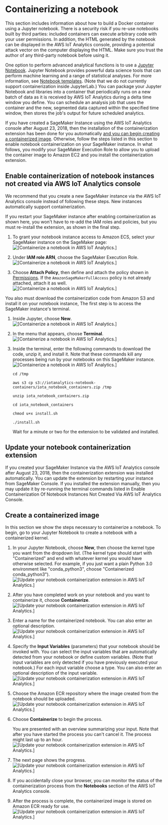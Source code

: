 # Containerizing a notebook<a name="automate-containerize"></a>

This section includes information about how to build a Docker container using a Jupyter notebook\. There is a security risk if you re\-use notebooks built by third parties: included containers can execute arbitrary code with your user permissions\. In addition, the HTML generated by the notebook can be displayed in the AWS IoT Analytics console, providing a potential attack vector on the computer displaying the HTML\. Make sure you trust the author of any third\-party notebook before using it\.

One option to perform advanced analytical functions is to use a [Jupyter Notebook](https://jupyter.org/)\. Jupyter Notebook provides powerful data science tools that can perform machine learning and a range of statistical analyses\. For more information, see [Notebook templates](https://docs.aws.amazon.com/iotanalytics/latest/userguide/quickstart.html#aws-iot-analytics-notebook-templates)\. \(Note that we do not currently support containerization inside JupyterLab\.\) You can package your Jupyter Notebook and libraries into a container that periodically runs on a new batch of data as it is received by AWS IoT Analytics during a delta time window you define\. You can schedule an analysis job that uses the container and the new, segmented data captured within the specified time window, then stores the job's output for future scheduled analytics\. 

If you have created a SageMaker Instance using the AWS IoT Analytics console after August 23, 2018, then the installation of the containerization extension has been done for you automatically [and you can begin creating a containerized image](https://docs.aws.amazon.com/iotanalytics/latest/userguide/automate.html#aws-iot-analytics-automate-containerized-image)\. Otherwise, follow the steps listed in this section to enable notebook containerization on your SageMaker instance\. In what follows, you modify your SageMaker Execution Role to allow you to upload the container image to Amazon EC2 and you install the containerization extension\.

## Enable containerization of notebook instances not created via AWS IoT Analytics console<a name="automate-containerize-notebook"></a>

We recommend that you create a new SageMaker instance via the AWS IoT Analytics console instead of following these steps\. New instances automatically support containerization\.

If you restart your SageMaker instance after enabling containerization as shown here, you won't have to re\-add the IAM roles and policies, but you must re\-install the extension, as shown in the final step\.

1. To grant your notebook instance access to Amazon ECS, select your SageMaker instance on the SageMaker page:   
![\[Containerize a notebook in AWS IoT Analytics.\]](http://docs.aws.amazon.com/iotanalytics/latest/userguide/images/containerize01.png)

1. Under **IAM role ARN**, choose the SageMaker Execution Role\.  
![\[Containerize a notebook in AWS IoT Analytics.\]](http://docs.aws.amazon.com/iotanalytics/latest/userguide/images/containerize02.png)

1. Choose **Attach Policy**, then define and attach the policy shown in [Permissions](https://docs.aws.amazon.com/iotanalytics/latest/userguide/automate.html#aws-iot-analytics-automate-permissions)\. If the `AmazonSageMakerFullAccess` policy is not already attached, attach it as well\.  
![\[Containerize a notebook in AWS IoT Analytics.\]](http://docs.aws.amazon.com/iotanalytics/latest/userguide/images/containerize03.png)

You also must download the containerization code from Amazon S3 and install it on your notebook instance, The first step is to access the SageMaker instance's terminal\.

1. Inside Jupyter, choose **New**\.  
![\[Containerize a notebook in AWS IoT Analytics.\]](http://docs.aws.amazon.com/iotanalytics/latest/userguide/images/containerize04.png)

1. In the menu that appears, choose **Terminal**\.  
![\[Containerize a notebook in AWS IoT Analytics.\]](http://docs.aws.amazon.com/iotanalytics/latest/userguide/images/containerize05.png)

1. Inside the terminal, enter the following commands to download the code, unzip it, and install it\. Note that these commands kill any processes being run by your notebooks on this SageMaker instance\.  
![\[Containerize a notebook in AWS IoT Analytics.\]](http://docs.aws.amazon.com/iotanalytics/latest/userguide/images/containerize06.png)

   ```
   cd /tmp
   
   aws s3 cp s3://iotanalytics-notebook-containers/iota_notebook_containers.zip /tmp
   
   unzip iota_notebook_containers.zip
   
   cd iota_notebook_containers
   
   chmod u+x install.sh
   
   ./install.sh
   ```

   Wait for a minute or two for the extension to be validated and installed\. 

## Update your notebook containerization extension<a name="automate-update-notebook"></a>

If you created your SageMaker Instance via the AWS IoT Analytics console after August 23, 2018, then the containerization extension was installed automatically\. You can update the extension by restarting your instance from SageMaker Console\. If you installed the extension manually, then you may update it by re\-running the terminal commands listed in Enable Containerization Of Notebook Instances Not Created Via AWS IoT Analytics Console\. 

## Create a containerized image<a name="automate-update-notebook-image"></a>

In this section we show the steps necessary to containerize a notebook\. To begin, go to your Jupyter Notebook to create a notebook with a containerized kernel\.

1. In your Jupyter Notebook, choose **New**, then choose the kernel type you want from the dropdown list\. \(The kernel type should start with "Containerized" and end with whatever kernel you would have otherwise selected\. For example, if you just want a plain Python 3\.0 environment like "conda\_python3", choose "Containerized conda\_python3"\)\.  
![\[Update your notebook containerization extension in AWS IoT Analytics.\]](http://docs.aws.amazon.com/iotanalytics/latest/userguide/images/containerize07.png)

1. After you have completed work on your notebook and you want to containerize it, choose **Containerize**\.  
![\[Update your notebook containerization extension in AWS IoT Analytics.\]](http://docs.aws.amazon.com/iotanalytics/latest/userguide/images/containerize08.png)

1. Enter a name for the containerized notebook\. You can also enter an optional description\.  
![\[Update your notebook containerization extension in AWS IoT Analytics.\]](http://docs.aws.amazon.com/iotanalytics/latest/userguide/images/containerize09.png)

1. Specify the **Input Variables** \(parameters\) that your notebook should be invoked with\. You can select the input variables that are automatically detected from your notebook or define custom variables\. \(Note that input variables are only detected if you have previously executed your notebook\.\) For each input variable choose a type\. You can also enter an optional description of the input variable\.  
![\[Update your notebook containerization extension in AWS IoT Analytics.\]](http://docs.aws.amazon.com/iotanalytics/latest/userguide/images/containerize10.png)

1. Choose the Amazon ECR repository where the image created from the notebook should be uploaded\.  
![\[Update your notebook containerization extension in AWS IoT Analytics.\]](http://docs.aws.amazon.com/iotanalytics/latest/userguide/images/containerize11.png)

1. Choose **Containerize** to begin the process\. 

   You are presented with an overview summarizing your input\. Note that after you have started the process you can't cancel it\. The process might last up to an hour\.  
![\[Update your notebook containerization extension in AWS IoT Analytics.\]](http://docs.aws.amazon.com/iotanalytics/latest/userguide/images/containerize12.png)

1. The next page shows the progress\.  
![\[Update your notebook containerization extension in AWS IoT Analytics.\]](http://docs.aws.amazon.com/iotanalytics/latest/userguide/images/containerize13.png)

1. If you accidentally close your browser, you can monitor the status of the containerization process from the **Notebooks** section of the AWS IoT Analytics console\.

1. After the process is complete, the containerized image is stored on Amazon ECR ready for use\.  
![\[Update your notebook containerization extension in AWS IoT Analytics.\]](http://docs.aws.amazon.com/iotanalytics/latest/userguide/images/containerize14.png)